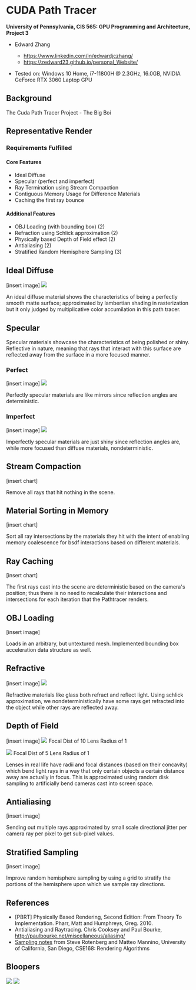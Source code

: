CUDA Path Tracer
================

**University of Pennsylvania, CIS 565: GPU Programming and Architecture, Project 3**

* Edward Zhang
  * https://www.linkedin.com/in/edwardjczhang/
  * https://zedward23.github.io/personal_Website/
 
* Tested on: Windows 10 Home, i7-11800H @ 2.3GHz, 16.0GB, NVIDIA GeForce RTX 3060 Laptop GPU

## Background
The Cuda Path Tracer Project - The Big Boi

## Representative Render

### Requirements Fulfilled
#### Core Features
- Ideal Diffuse
- Specular (perfect and imperfect)
- Ray Termination using Stream Compaction
- Contiguous Memory Usage for Difference Materials
- Caching the first ray bounce
#### Additional Features
- OBJ Loading (with bounding box) (2)
- Refraction using Schlick approximation (2)
- Physically based Depth of Field effect (2)
- Antialiasing (2)
- Stratified Random Hemisphere Sampling (3)

## Ideal Diffuse
\[insert image\] 
![](img/diffuse.png)

An ideal diffuse material shows the characteristics of being a perfectly smooth matte surface; approximated by lambertian shading in rasterization but it only judged by multiplicative color accumilation in this path tracer.
## Specular
Specular materials showcase the characteristics of being polished or shiny. Reflective in nature, meaning that rays that interact with this surface are reflected away from the surface in a more focused manner.

### Perfect
\[insert image\] 
![](img/perfspec.png)

Perfectly specular materials are like mirrors since reflection angles are deterministic.
### Imperfect
\[insert image\] 
![](img/imperfspec.png)


Imperfectly specular materials are just shiny since reflection angles are, while more focused than diffuse materials, nondeterministic.
## Stream Compaction
\[insert chart\] 

Remove all rays that hit nothing in the scene.
## Material Sorting in Memory
\[insert chart\]

Sort all ray intersections by the materials they hit with the intent of enabling memory coalescence for bsdf interactions based on different materials.
## Ray Caching
\[insert chart\]

The first rays cast into the scene are deterministic based on the camera's position; thus there is no need to recalculate their interactions and intersections for each iteration that the Pathtracer renders.
## OBJ Loading
\[insert image\] 

Loads in an arbitrary, but untextured mesh. Implemented bounding box acceleration data structure as well.
## Refractive
\[insert image\] 
![](img/refractive.png)


Refractive materials like glass both refract and reflect light. Using schlick approximation, we nondeterministically have some rays get refracted into the object while other rays are reflected away.
## Depth of Field
\[insert image\] 
![](img/DOF.png)
Focal Dist of 10
Lens Radius of 1

![](img/DOF5.png)
Focal Dist of 5
Lens Radius of 1


Lenses in real life have radii and focal distances (based on their concavity) which bend light rays in a way that only certain objects a certain distance away are actually in focus. This is approximated using random disk sampling to artificially bend cameras cast into screen space.
## Antialiasing
\[insert image\] 

Sending out multiple rays approximated by small scale directional jitter per camera ray per pixel to get sub-pixel values.
## Stratified Sampling
\[insert image\] 

Improve random hemisphere sampling by using a grid to stratify the portions of the hemisphere upon which we sample ray directions.
## References

* [PBRT] Physically Based Rendering, Second Edition: From Theory To Implementation. Pharr, Matt and Humphreys, Greg. 2010.
* Antialiasing and Raytracing. Chris Cooksey and Paul Bourke, http://paulbourke.net/miscellaneous/aliasing/
* [Sampling notes](http://graphics.ucsd.edu/courses/cse168_s14/) from Steve Rotenberg and Matteo Mannino, University of California, San Diego, CSE168: Rendering Algorithms

## Bloopers
![](img/GlassBlooper.png)
![](img/GlassBlooper1.png)
